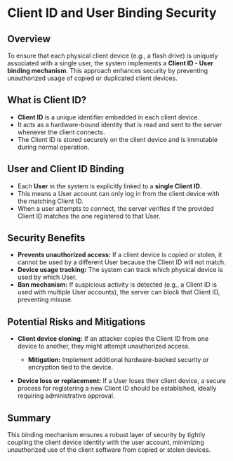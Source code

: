 # Client ID and User Binding Security

## Overview

To ensure that each physical client device (e.g., a flash drive) is uniquely associated with a single user, the system implements a **Client ID - User binding mechanism**. This approach enhances security by preventing unauthorized usage of copied or duplicated client devices.

## What is Client ID?

- **Client ID** is a unique identifier embedded in each client device.
- It acts as a hardware-bound identity that is read and sent to the server whenever the client connects.
- The Client ID is stored securely on the client device and is immutable during normal operation.

## User and Client ID Binding

- Each **User** in the system is explicitly linked to a **single Client ID**.
- This means a User account can only log in from the client device with the matching Client ID.
- When a user attempts to connect, the server verifies if the provided Client ID matches the one registered to that User.

## Security Benefits

- **Prevents unauthorized access:** If a client device is copied or stolen, it cannot be used by a different User because the Client ID will not match.
- **Device usage tracking:** The system can track which physical device is used by which User.
- **Ban mechanism:** If suspicious activity is detected (e.g., a Client ID is used with multiple User accounts), the server can block that Client ID, preventing misuse.

## Potential Risks and Mitigations

- **Client device cloning:** If an attacker copies the Client ID from one device to another, they might attempt unauthorized access.

  - **Mitigation:** Implement additional hardware-backed security or encryption tied to the device.

- **Device loss or replacement:** If a User loses their client device, a secure process for registering a new Client ID should be established, ideally requiring administrative approval.

## Summary

This binding mechanism ensures a robust layer of security by tightly coupling the client device identity with the user account, minimizing unauthorized use of the client software from copied or stolen devices.
